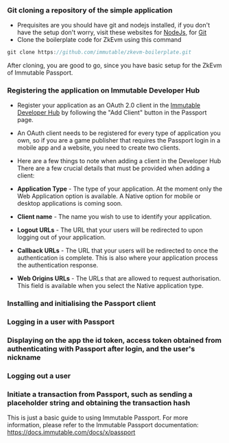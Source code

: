 ### Git cloning a repository of the simple application
- Prequisites are you should have git and nodejs installed, if you don't have the setup don't worry, visit these websites for [NodeJs](https://nodejs.org/en), for [Git](https://github.com/git-guides/install-git)
- Clone the boilerplate code for ZkEvm using this command
``` javascript
git clone https://github.com/immutable/zkevm-boilerplate.git
```
After cloning, you are good to go, since you have basic setup for the ZkEvm of Immutable Passport.

### Registering the application on Immutable Developer Hub
- Register your application as an OAuth 2.0 client in the [Immutable Developer Hub](https://hub.immutable.com/?_gl=1*i3bh2g*_ga*ODgyMzk2NzY5LjE2OTc3ODIwOTI.*_ga_4JBHZ7F06X*MTY5Nzk3MjYwNi4zLjEuMTY5Nzk3NDIxOS4wLjAuMA..*_ga_7XM4Y7T8YC*MTY5Nzk3MjYwNy41LjEuMTY5Nzk3NTI1MC4wLjAuMA..) by following the "Add Client" button in the Passport page.

- An OAuth client needs to be registered for every type of application you own, so if you are a game publisher that requires the Passport login in a mobile app and a website, you need to create two clients.

- Here are a few things to note when adding a client in the Developer Hub
There are a few crucial details that must be provided when adding a client:

- **Application Type** - The type of your application. At the moment only the Web Application option is available. A Native option for mobile or desktop applications is coming soon.
- **Client name**	- The name you wish to use to identify your application.
- **Logout URLs** -	The URL that your users will be redirected to upon logging out of your application.
- **Callback URLs** -	The URL that your users will be redirected to once the authentication is complete. This is also where your application process the authentication response.
- **Web Origins URLs** - The URLs that are allowed to request authorisation. This field is available when you select the Native application type.


### Installing and initialising the Passport client
### Logging in a user with Passport
### Displaying on the app the id token, access token obtained from authenticating with Passport after login, and the user's nickname
### Logging out a user
### Initiate a transaction from Passport, such as sending a placeholder string and obtaining the transaction hash

This is just a basic guide to using Immutable Passport. For more information, please refer to the Immutable Passport documentation: https://docs.immutable.com/docs/x/passport

